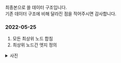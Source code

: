 최종본으로 쓸 데이터 구조입니다.  
기존 데이터 구조에 비해 달라진 점을 적어주시면 감사합니다.

### 2022-05-25
1. 모든 최상위 노드 합침
2. 최상위 노드간 엣지 정의
<details>
<summary>사진</summary>
<div markdown="1">

![media-mix-graph](https://user-images.githubusercontent.com/101037541/170228736-59bbd5f5-ee8e-4fb7-99a5-e6b784dd1d4d.png)

</div>
</details>
